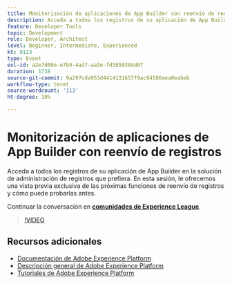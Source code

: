 ```yaml
---
title: Monitorización de aplicaciones de App Builder con reenvío de registros
description: Acceda a todos los registros de su aplicación de App Builder en la solución de administración de registros que prefiera. En esta sesión, le ofrecemos una vista previa exclusiva de las próximas funciones de reenvío de registros y cómo puede probarlas antes.
feature: Developer Tools
topic: Development
role: Developer, Architect
level: Beginner, Intermediate, Experienced
kt: 9123
type: Event
exl-id: a2e7d00e-e7b9-4ad7-aa3e-fd3850384d07
duration: 1738
source-git-commit: 9a297cda953d4414131657f9ac84580aea0eabeb
workflow-type: tm+mt
source-wordcount: '113'
ht-degree: 10%

---
```


# Monitorización de aplicaciones de App Builder con reenvío de registros

Acceda a todos los registros de su aplicación de App Builder en la solución de administración de registros que prefiera. En esta sesión, le ofrecemos una vista previa exclusiva de las próximas funciones de reenvío de registros y cómo puede probarlas antes.

Continuar la conversación en **[comunidades de Experience League](https://adobe.ly/3zXM3rp)**.

>[!VIDEO](https://video.tv.adobe.com/v/337568/?quality=12&learn=on&hidetitle=true)

## Recursos adicionales

- [Documentación de Adobe Experience Platform](https://experienceleague.adobe.com/docs/experience-platform.html)
- [Descripción general de Adobe Experience Platform](https://experienceleague.adobe.com/docs/experience-platform/landing/home.html?lang=es)
- [Tutoriales de Adobe Experience Platform](https://experienceleague.adobe.com/docs/platform-learn/tutorials/overview.html?lang=es)
